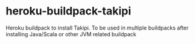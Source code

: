 heroku-buildpack-takipi
=======================

Heroku buildpack to install Takipi. To be used in multiple buildpacks after installing Java/Scala or other JVM related buildpack
